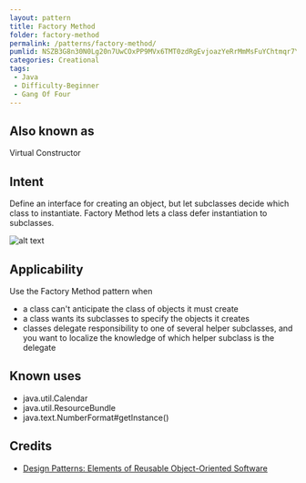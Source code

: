 ```yaml
---
layout: pattern
title: Factory Method
folder: factory-method
permalink: /patterns/factory-method/
pumlid: NSZB3G8n30N0Lg20n7UwCOxPP9MVx6TMT0zdRgEvjoazYeRrMmMsFuYChtmqr7Y6gycQq8aiQr3hSJ7OwEGtfwBUZfas0shJQR3_G2yMBFkaeQYha4B-AeUDl6FqBm00
categories: Creational
tags: 
 - Java
 - Difficulty-Beginner
 - Gang Of Four
---
```


## Also known as
Virtual Constructor

## Intent
Define an interface for creating an object, but let subclasses
decide which class to instantiate. Factory Method lets a class defer
instantiation to subclasses.

![alt text](./etc/factory-method_1.png "Factory Method")

## Applicability
Use the Factory Method pattern when

* a class can't anticipate the class of objects it must create
* a class wants its subclasses to specify the objects it creates
* classes delegate responsibility to one of several helper subclasses, and you want to localize the knowledge of which helper subclass is the delegate

## Known uses

* java.util.Calendar
* java.util.ResourceBundle
* java.text.NumberFormat#getInstance()

## Credits

* [Design Patterns: Elements of Reusable Object-Oriented Software](http://www.amazon.com/Design-Patterns-Elements-Reusable-Object-Oriented/dp/0201633612)
